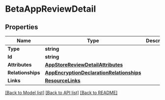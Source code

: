 # BetaAppReviewDetail

## Properties

Name | Type | Description | Notes
------------ | ------------- | ------------- | -------------
**Type** | **string** |  | 
**Id** | **string** |  | 
**Attributes** | [**AppStoreReviewDetailAttributes**](AppStoreReviewDetail_attributes.md) |  | [optional] 
**Relationships** | [**AppEncryptionDeclarationRelationships**](AppEncryptionDeclaration_relationships.md) |  | [optional] 
**Links** | [**ResourceLinks**](ResourceLinks.md) |  | 

[[Back to Model list]](../README.md#documentation-for-models) [[Back to API list]](../README.md#documentation-for-api-endpoints) [[Back to README]](../README.md)


